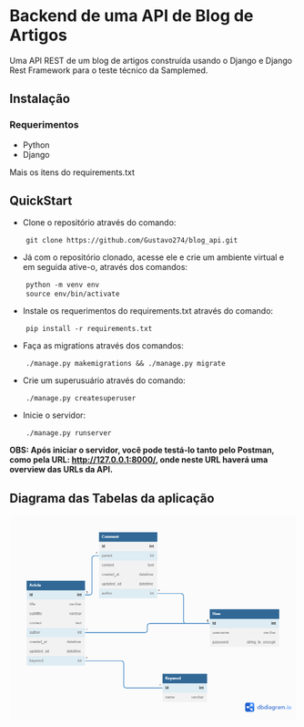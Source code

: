 # Backend de uma API de Blog de Artigos

Uma API REST de um blog de artigos construída usando o Django e Django Rest Framework para o teste técnico da Samplemed.

## Instalação

### Requerimentos

- Python
- Django

Mais os itens do requirements.txt

## QuickStart

- Clone o repositório através do comando:
```
    git clone https://github.com/Gustavo274/blog_api.git
```
- Já com o repositório clonado, acesse ele e crie um ambiente virtual e em seguida ative-o, através dos comandos:
```
    python -m venv env 
    source env/bin/activate
```
- Instale os requerimentos do requirements.txt através do comando:
```
    pip install -r requirements.txt
```
- Faça as migrations através dos comandos:
```
    ./manage.py makemigrations && ./manage.py migrate
```
- Crie um superusuário através do comando:
```
    ./manage.py createsuperuser
```
- Inicie o servidor: 
```
    ./manage.py runserver
```

**OBS: Após iniciar o servidor, você pode testá-lo tanto pelo Postman, como pela URL: http://127.0.0.1:8000/, onde neste URL haverá uma overview das URLs da API.**

## Diagrama das Tabelas da aplicação

![Imagem](https://github.com/Gustavo274/blog_api/blob/main/DBML_do_blog.png)
